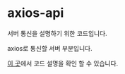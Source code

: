 # axios-api

서버 통신을 설명하기 위한 코드입니다.

axios로 통신할 서버 부분입니다.

[이 곳](http://beomy.tistory.com/36#expressExample)에서 코드 설명을 확인 할 수 있습니다.